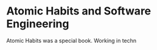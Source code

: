 # Atomic Habits and Software Engineering


Atomic Habits was a special book.  Working in techn
<!--stackedit_data:
eyJoaXN0b3J5IjpbNDcyNzMyODk4LC00MDM3MjMyMzQsNzMwOT
k4MTE2XX0=
-->